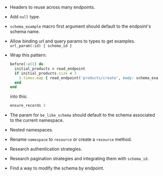 - Headers to reuse across many endpoints.
- Add `null` type.
- `schema_example` macro first argument should default to the endpoint's schema name.
- Allow binding url and query params to types to get examples. `url_param(:id) { schema_id }`
- Wrap this pattern:
    
    ```ruby
    before(:all) do
      initial_products = read_endpoint
      if initial_products.size < 3
        3.times.map { read_endpoint('products/create', body: schema_example(:product)) }
      end
    end
    ```

    into this:

    ```ruby
    ensure_records 3
    ```

- The param for `be_like_schema` should default to the schema associated to the current namespace.
- Nested namespaces.
- Rename `namespace` to `resource` or create a `resource` method.
- Research authentication strategies.
- Research pagination strategies and integrating them with `schema_id`.
- Find a way to modify the schema by endpoint.
